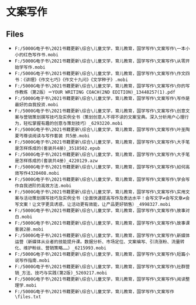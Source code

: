 # 文案写作

## Files

- `F:/5000G电子书\2021书籍更新\综合\儿童文学，育儿教育，国学写作\文案写作\一本小小的红色写作书.mobi`
- `F:/5000G电子书\2021书籍更新\综合\儿童文学，育儿教育，国学写作\文案写作\从零开始学写作.mobi`
- `F:/5000G电子书\2021书籍更新\综合\儿童文学，育儿教育，国学写作\文案写作\作文四书：《讲理》《作文七巧》《作文十九问》《文学种子》.mobi`
- `F:/5000G电子书\2021书籍更新\综合\儿童文学，育儿教育，国学写作\文案写作\你的写作教练（第2版）＝YOUR WRITING COACH(2ND EDITION)_13448257(1).pdf`
- `F:/5000G电子书\2021书籍更新\综合\儿童文学，育儿教育，国学写作\文案写作\写作是最好的自我投资.mobi`
- `F:/5000G电子书\2021书籍更新\综合\儿童文学，育儿教育，国学写作\文案写作\创意文案与营销策划撰写技巧及实例全书（策划创意人不得不读的文案宝典。深入分析用户心理行为，轻松掌握有趣的创意与策划技巧）_6293220.mobi`
- `F:/5000G电子书\2021书籍更新\综合\儿童文学，育儿教育，国学写作\文案写作\叶圣陶夏丏尊谈阅读与写作套装 共5册.mobi`
- `F:/5000G电子书\2021书籍更新\综合\儿童文学，育儿教育，国学写作\文案写作\大手笔是怎样炼成的(套装共4册)_3518502.epub`
- `F:/5000G电子书\2021书籍更新\综合\儿童文学，育儿教育，国学写作\文案写作\大手笔是怎样炼成的(套装共4册)_4220129.azw`
- `F:/5000G电子书\2021书籍更新\综合\儿童文学，育儿教育，国学写作\文案写作\如何高效写作4320408.mobi`
- `F:/5000G电子书\2021书籍更新\综合\儿童文学，育儿教育，国学写作\文案写作\学会写作自我进阶的高效方法.mobi`
- `F:/5000G电子书\2021书籍更新\综合\儿童文学，育儿教育，国学写作\文案写作\实用文案与活动策划撰写技巧及实例全书（全面快速提高写作及表达水平！会写文字≠会写文章≠会写文案！让文字更具诱惑，让活动更有效能，让产品更好销售）_4998327.mobi`
- `F:/5000G电子书\2021书籍更新\综合\儿童文学，育儿教育，国学写作\文案写作\故事对白.mobi`
- `F:/5000G电子书\2021书籍更新\综合\儿童文学，育儿教育，国学写作\文案写作\故事课套装2册.mobi`
- `F:/5000G电子书\2021书籍更新\综合\儿童文学，育儿教育，国学写作\文案写作\新媒体运营（新媒体从业者的技能提升课。数据分析、市场定位、文案编写、引流涨粉、流量转化、维护粉丝、营销策略……）_6215993.mobi`
- `F:/5000G电子书\2021书籍更新\综合\儿童文学，育儿教育，国学写作\文案写作\短篇小说写作指南.mobi`
- `F:/5000G电子书\2021书籍更新\综合\儿童文学，育儿教育，国学写作\文案写作\社群营销_方法、技巧与实践(第2版)_5269217.mobi`
- `F:/5000G电子书\2021书籍更新\综合\儿童文学，育儿教育，国学写作\文案写作\阅读整理学.mobi`
- `F:/5000G电子书\2021书籍更新\综合\儿童文学，育儿教育，国学写作\文案写作\files.txt`

